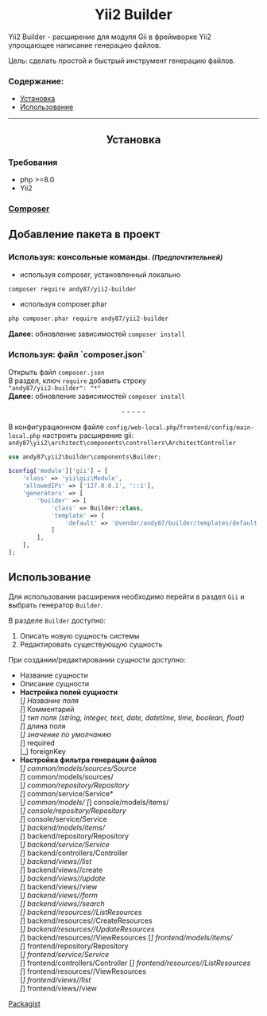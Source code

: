 
<h1 align="center">Yii2 Builder</h1>

Yii2 Builder - расширение для модуля Gii в фреймворке Yii2 упрощающее написание генерацию файлов. 

Цель: сделать простой и быстрый инструмент генерацию файлов.

### Содержание:

- [Установка](#yii2-builder-setup)
- [Использование](#yii2-builder-use)

___

<h2 align="center"> <span id="yii2-builder-setup"></span>
    Установка
</h2>

<h3>Требования</h3> <span id="yii2-builder-setup-require"></span>

- php >=8.0
- Yii2

<h3>
    <a href="https://getcomposer.org/download/">Composer</a>
</h3> <span id="yii2-builder-setup-composer"></span>

## Добавление пакета в проект

<h3>Используя: консольные команды. <small><i>(Предпочтительней)</i></small></h3><span id="yii2-migrate-architect-setup-composer-cli"></span>

- используя composer, установленный локально
```bash
composer require andy87/yii2-builder
````  
- используя composer.phar
```bash
php composer.phar require andy87/yii2-builder
```
**Далее:** обновление зависимостей `composer install`


<h3>Используя: файл `composer.json`</h3><span id="yii2-builder-setup-composer-composer-json"></span>

Открыть файл `composer.json`  
В раздел, ключ `require` добавить строку  
`"andy87/yii2-builder": "*"`  
**Далее:** обновление зависимостей `composer install`

<p align="center">- - - - -</p>

В конфигурационном файле `config/web-local.php`/`frontend/config/main-local.php` настроить расширение gii:  
`andy87\yii2\architect\components\controllers\ArchitectController`
```php
use andy87\yii2\builder\components\Builder;

$config['module']['gii'] = [
    'class' => 'yii\gii\Module',
    'allowedIPs' => ['127.0.0.1', '::1'],
    'generators' => [
        'builder' => [
            'class' => Builder::class,
            'template' => [
                'default' => '@vendor/andy87/builder/templates/default',
            ]           
        ],
    ],
];
```

## Использование <span id="yii2-builder-use"></span>

Для использования расширения необходимо перейти в раздел `Gii` и выбрать генератор `Builder`.

В разделе `Builder` доступно:
1. Описать новую сущность системы
2. Редактировать существующую сущность

При создании/редактировании сущности доступно:
* Название сущности
* Описание сущности
* **Настройка полей сущности**  
 [_] Название поля  
 [_] Комментарий  
 [_] тип поля (string, integer, text, date, datetime, time, boolean, float)  
 [_] длина поля  
 [_] значение по умолчанию   
 [_] required   
 [_] foreignKey   
* **Настройка фильтра генерации файлов**  
 [_] common/models/sources/<Item>Source  
 [_] common/models/sources/<Item>  
 [_] common/repository/<Item>Repository  
 [_] common/service/<Item>Service*  
 [_] common/models/
 [_] console/models/items/<Item>  
 [_] console/repository/<Item>Repository  
 [_] console/service/<Item>Service  
 [_] backend/models/items/<Item>  
 [_] backend/repository/<Item>Repository  
 [_] backend/service/<Item>Service  
 [_] backend/controllers/<Item>Controller  
 [_] backend/views/<Item>/list  
 [_] backend/views/<Item>/create  
 [_] backend/views/<Item>/update  
 [_] backend/views/<Item>/view  
 [_] backend/views/<Item>/_form  
 [_] backend/views/<Item>/_search  
 [_] backend/resources/<Item>/<Item>ListResources  
 [_] backend/resources/<Item>/<Item>CreateResources  
 [_] backend/resources/<Item>/<Item>UpdateResources  
 [_] backend/resources/<Item>/<Item>ViewResources
 [_] frontend/models/items/<Item>  
 [_] frontend/repository/<Item>Repository  
 [_] frontend/service/<Item>Service  
 [_] frontend/controllers/<Item>Controller
 [_] frontend/resources/<Item>/<Item>ListResources  
 [_] frontend/resources/<Item>/<Item>ViewResources  
 [_] frontend/views/<Item>/list  
 [_] frontend/views/<Item>/view

[Packagist](https://packagist.org/packages/andy87/yii2-builder)
